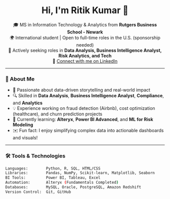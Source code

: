 <h1 align="center">Hi, I'm Ritik Kumar 👋</h1>

<p align="center">
🎓 MS in Information Technology & Analytics from <strong>Rutgers Business School - Newark</strong><br>
🌍 International student | Open to full-time roles in the U.S. (sponsorship needed)<br>
💼 Actively seeking roles in <strong>Data Analysis, Business Intelligence Analyst, Risk Analytics, and Tech</strong><br>
🔗 <a href="https://www.linkedin.com/in/ritik-kumar-b9999b221" target="_blank">Connect with me on LinkedIn</a>
</p>

---

### 🚀 About Me

- 🧠 Passionate about data-driven storytelling and real-world impact
- 🔍 Skilled in **Data Analysis**, **Business Intelligence Analyst**, **Compliance**, and **Analytics**
- 💡 Experience working on fraud detection (Airbnb), cost optimization (healthcare), and churn prediction projects
- 🌱 Currently learning: **Alteryx**, **Power BI Advanced**, and **ML for Risk Modeling**
- ✉️ Fun fact: I enjoy simplifying complex data into actionable dashboards and visuals!

---

### 🛠️ Tools & Technologies

```bash
Languages:        Python, R, SQL, HTML/CSS
Libraries:        Pandas, NumPy, Scikit-learn, Matplotlib, Seaborn
BI Tools:         Power BI, Tableau, Excel
Automation:       Alteryx (Fundamentals Completed)
Databases:        MySQL, Oracle, PostgreSQL, Amazon Redshift
Version Control:  Git, GitHub
